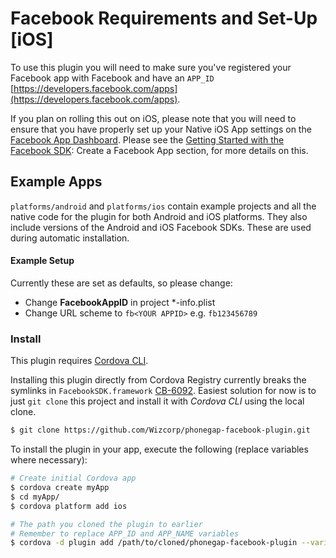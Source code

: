 # Facebook Requirements and Set-Up [iOS]

To use this plugin you will need to make sure you've registered your Facebook app with Facebook and have an `APP_ID` [https://developers.facebook.com/apps](https://developers.facebook.com/apps).

If you plan on rolling this out on iOS, please note that you will need to ensure that you have properly set up your Native iOS App settings on the [Facebook App Dashboard](http://developers.facebook.com/apps). Please see the [Getting Started with the Facebook SDK](https://developers.facebook.com/docs/ios/getting-started/): Create a Facebook App section, for more details on this.

## Example Apps

`platforms/android` and `platforms/ios` contain example projects and all the native code for the plugin for both Android and iOS platforms. They also include versions of the Android and iOS Facebook SDKs. These are used during automatic installation.

#### Example Setup

Currently these are set as defaults, so please change:

- Change **FacebookAppID** in project *-info.plist
- Change URL scheme to `fb<YOUR APPID>` e.g. `fb123456789`

### Install

This plugin requires [Cordova CLI](http://cordova.apache.org/docs/en/3.5.0/guide_cli_index.md.html).

Installing this plugin directly from Cordova Registry currently breaks the symlinks in `FacebookSDK.framework` [CB-6092](https://issues.apache.org/jira/browse/CB-6092). Easiest solution for now is to just `git clone` this project and install it with *Cordova CLI* using the local clone.
```sh
$ git clone https://github.com/Wizcorp/phonegap-facebook-plugin.git
```

To install the plugin in your app, execute the following (replace variables where necessary):
```sh
# Create initial Cordova app
$ cordova create myApp
$ cd myApp/
$ cordova platform add ios

# The path you cloned the plugin to earlier
# Remember to replace APP_ID and APP_NAME variables
$ cordova -d plugin add /path/to/cloned/phonegap-facebook-plugin --variable APP_ID="123456789" --variable APP_NAME="myApplication"
```
